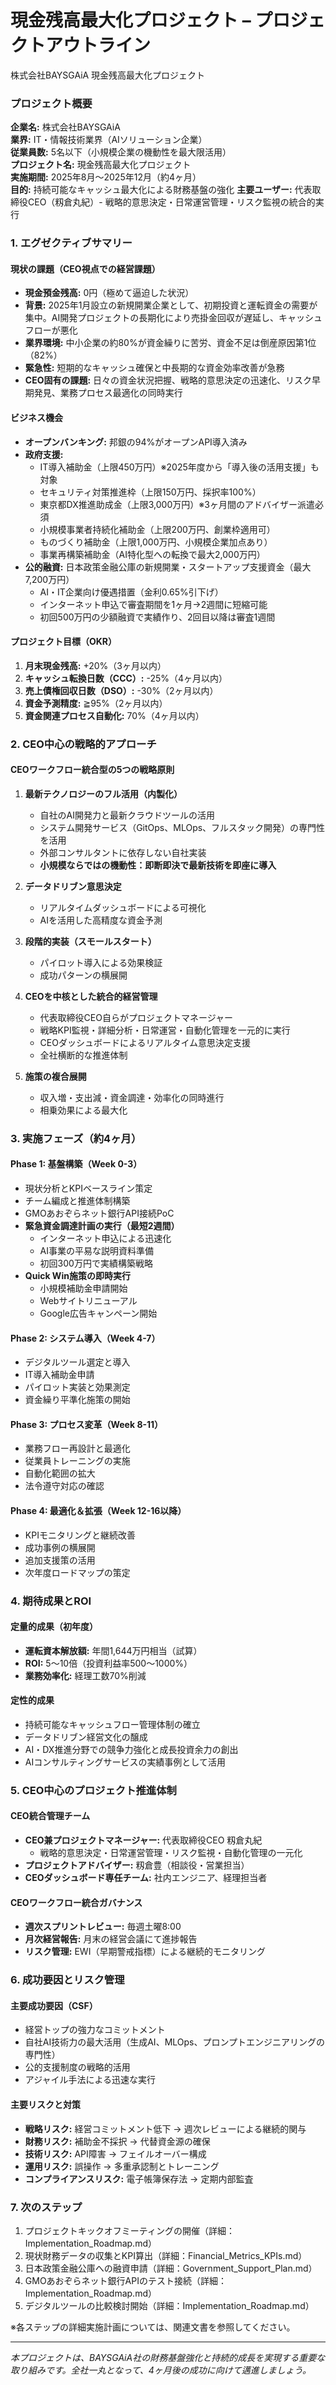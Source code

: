# 現金残高最大化プロジェクト – プロジェクトアウトライン
株式会社BAYSGAiA 現金残高最大化プロジェクト

### プロジェクト概要

**企業名:** 株式会社BAYSGAiA  
**業界:** IT・情報技術業界（AIソリューション企業）  
**従業員数:** 5名以下（小規模企業の機動性を最大限活用）  
**プロジェクト名:** 現金残高最大化プロジェクト  
**実施期間:** 2025年8月〜2025年12月（約4ヶ月）  
**目的:** 持続可能なキャッシュ最大化による財務基盤の強化
**主要ユーザー:** 代表取締役CEO（籾倉丸紀）- 戦略的意思決定・日常運営管理・リスク監視の統合的実行

### 1. エグゼクティブサマリー

#### 現状の課題（CEO視点での経営課題）
- **現金預金残高:** 0円（極めて逼迫した状況）
- **背景:** 2025年1月設立の新規開業企業として、初期投資と運転資金の需要が集中。AI開発プロジェクトの長期化により売掛金回収が遅延し、キャッシュフローが悪化
- **業界環境:** 中小企業の約80%が資金繰りに苦労、資金不足は倒産原因第1位（82%）
- **緊急性:** 短期的なキャッシュ確保と中長期的な資金効率改善が急務
- **CEO固有の課題:** 日々の資金状況把握、戦略的意思決定の迅速化、リスク早期発見、業務プロセス最適化の同時実行

#### ビジネス機会
- **オープンバンキング:** 邦銀の94%がオープンAPI導入済み
- **政府支援:** 
  - IT導入補助金（上限450万円）※2025年度から「導入後の活用支援」も対象
  - セキュリティ対策推進枠（上限150万円、採択率100%）
  - 東京都DX推進助成金（上限3,000万円）※3ヶ月間のアドバイザー派遣必須
  - 小規模事業者持続化補助金（上限200万円、創業枠適用可）
  - ものづくり補助金（上限1,000万円、小規模企業加点あり）
  - 事業再構築補助金（AI特化型への転換で最大2,000万円）
- **公的融資:** 日本政策金融公庫の新規開業・スタートアップ支援資金（最大7,200万円）
  - AI・IT企業向け優遇措置（金利0.65%引下げ）
  - インターネット申込で審査期間を1ヶ月→2週間に短縮可能
  - 初回500万円の少額融資で実績作り、2回目以降は審査1週間

#### プロジェクト目標（OKR）
1. **月末現金残高:** +20%（3ヶ月以内）
2. **キャッシュ転換日数（CCC）:** -25%（4ヶ月以内）
3. **売上債権回収日数（DSO）:** -30%（2ヶ月以内）
4. **資金予測精度:** ≧95%（2ヶ月以内）
5. **資金関連プロセス自動化:** 70%（4ヶ月以内）

### 2. CEO中心の戦略的アプローチ

#### CEOワークフロー統合型の5つの戦略原則
1. **最新テクノロジーのフル活用（内製化）**
   - 自社のAI開発力と最新クラウドツールの活用
   - システム開発サービス（GitOps、MLOps、フルスタック開発）の専門性を活用
   - 外部コンサルタントに依存しない自社実装
   - **小規模ならではの機動性：即断即決で最新技術を即座に導入**

2. **データドリブン意思決定**
   - リアルタイムダッシュボードによる可視化
   - AIを活用した高精度な資金予測

3. **段階的実装（スモールスタート）**
   - パイロット導入による効果検証
   - 成功パターンの横展開

4. **CEOを中核とした統合的経営管理**
   - 代表取締役CEO自らがプロジェクトマネージャー
   - 戦略KPI監視・詳細分析・日常運営・自動化管理を一元的に実行
   - CEOダッシュボードによるリアルタイム意思決定支援
   - 全社横断的な推進体制

5. **施策の複合展開**
   - 収入増・支出減・資金調達・効率化の同時進行
   - 相乗効果による最大化

### 3. 実施フェーズ（約4ヶ月）

#### Phase 1: 基盤構築（Week 0-3）
- 現状分析とKPIベースライン策定
- チーム編成と推進体制構築
- GMOあおぞらネット銀行API接続PoC
- **緊急資金調達計画の実行（最短2週間）**
  - インターネット申込による迅速化
  - AI事業の平易な説明資料準備
  - 初回300万円で実績構築戦略
- **Quick Win施策の即時実行**
  - 小規模補助金申請開始
  - Webサイトリニューアル
  - Google広告キャンペーン開始

#### Phase 2: システム導入（Week 4-7）
- デジタルツール選定と導入
- IT導入補助金申請
- パイロット実装と効果測定
- 資金繰り平準化施策の開始

#### Phase 3: プロセス変革（Week 8-11）
- 業務フロー再設計と最適化
- 従業員トレーニングの実施
- 自動化範囲の拡大
- 法令遵守対応の確認

#### Phase 4: 最適化＆拡張（Week 12-16以降）
- KPIモニタリングと継続改善
- 成功事例の横展開
- 追加支援策の活用
- 次年度ロードマップの策定

### 4. 期待成果とROI

#### 定量的成果（初年度）
- **運転資本解放額:** 年間1,644万円相当（試算）
- **ROI:** 5〜10倍（投資利益率500〜1000%）
- **業務効率化:** 経理工数70%削減

#### 定性的成果
- 持続可能なキャッシュフロー管理体制の確立
- データドリブン経営文化の醸成
- AI・DX推進分野での競争力強化と成長投資余力の創出
- AIコンサルティングサービスの実績事例として活用

### 5. CEO中心のプロジェクト推進体制

#### CEO統合管理チーム
- **CEO兼プロジェクトマネージャー:** 代表取締役CEO 籾倉丸紀
  - 戦略的意思決定・日常運営管理・リスク監視・自動化管理の一元化
- **プロジェクトアドバイザー:** 籾倉豊（相談役・営業担当）
- **CEOダッシュボード専任チーム:** 社内エンジニア、経理担当者

#### CEOワークフロー統合ガバナンス
- **週次スプリントレビュー:** 毎週土曜8:00
- **月次経営報告:** 月末の経営会議にて進捗報告
- **リスク管理:** EWI（早期警戒指標）による継続的モニタリング

### 6. 成功要因とリスク管理

#### 主要成功要因（CSF）
- 経営トップの強力なコミットメント
- 自社AI技術力の最大活用（生成AI、MLOps、プロンプトエンジニアリングの専門性）
- 公的支援制度の戦略的活用
- アジャイル手法による迅速な実行

#### 主要リスクと対策
- **戦略リスク:** 経営コミットメント低下 → 週次レビューによる継続的関与
- **財務リスク:** 補助金不採択 → 代替資金源の確保
- **技術リスク:** API障害 → フェイルオーバー構成
- **運用リスク:** 誤操作 → 多重承認制とトレーニング
- **コンプライアンスリスク:** 電子帳簿保存法 → 定期内部監査

### 7. 次のステップ

1. プロジェクトキックオフミーティングの開催（詳細：Implementation_Roadmap.md）
2. 現状財務データの収集とKPI算出（詳細：Financial_Metrics_KPIs.md）
3. 日本政策金融公庫への融資申請（詳細：Government_Support_Plan.md）
4. GMOあおぞらネット銀行APIのテスト接続（詳細：Implementation_Roadmap.md）
5. デジタルツールの比較検討開始（詳細：Implementation_Roadmap.md）

※各ステップの詳細実施計画については、関連文書を参照してください。

---

*本プロジェクトは、BAYSGAiA社の財務基盤強化と持続的成長を実現する重要な取り組みです。全社一丸となって、4ヶ月後の成功に向けて邁進しましょう。*
